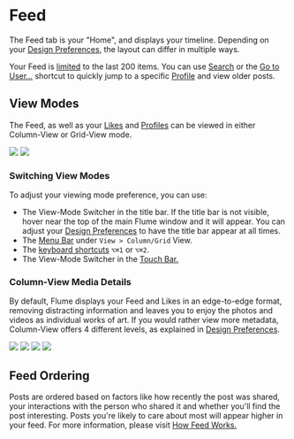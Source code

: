 # Feed

The Feed tab is your "Home", and displays your timeline. Depending on your [Design Preferences](../preferences/design.md), the layout can differ in multiple ways.

Your Feed is [limited](../misc/limits.md) to the last 200 items. You can use [Search](search.md) or the [Go to User…](../misc/keyboard-shortcuts.md) shortcut to quickly jump to a specific [Profile](profile/) and view older posts.

## View Modes

The Feed, as well as your [Likes](likes.md) and [Profiles](profile/) can be viewed in either Column-View or Grid-View mode.

![](../.gitbook/assets/feed-column.png) ![](../.gitbook/assets/feed-grid.png)

### Switching View Modes

To adjust your viewing mode preference, you can use:

* The View-Mode Switcher in the title bar. If the title bar is not visible, hover near the top of the main Flume window and it will appear. You can adjust your [Design Preferences](../preferences/design.md#always-show-the-title-bar) to have the title bar appear at all times.
* The [Menu Bar](../misc/glossary.md#menu-bar) under `View > Column/Grid` View.
* The [keyboard shortcuts](../misc/keyboard-shortcuts.md) `⌥⌘1` or `⌥⌘2`.
* The View-Mode Switcher in the [Touch Bar.](../misc/touchbar.md)

### Column-View Media Details

By default, Flume displays your Feed and Likes in an edge-to-edge format, removing distracting information and leaves you to enjoy the photos and videos as individual works of art. If you would rather view more metadata, Column-View offers 4 different levels, as explained in [Design Preferences](../preferences/design.md#show-media-details).

![](../.gitbook/assets/feed-column-none.png) ![](../.gitbook/assets/feed-column-hover.png) ![](../.gitbook/assets/feed-column-compact.png) ![](../.gitbook/assets/feed-column-all.png)

## Feed Ordering

Posts are ordered based on factors like how recently the post was shared, your interactions with the person who shared it and whether you'll find the post interesting. Posts you're likely to care about most will appear higher in your feed. For more information, please visit [How Feed Works.](https://help.instagram.com/1400877086604710)

